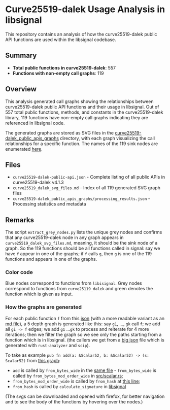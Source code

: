# Curve25519-dalek Usage Analysis in libsignal

This repository contains an analysis of how the curve25519-dalek public API functions are used within the libsignal codebase.

## Summary

- **Total public functions in curve25519-dalek**: 557
- **Functions with non-empty call graphs**: 119

## Overview

This analysis generated call graphs showing the relationships between curve25519-dalek public API functions and their usage in libsignal. Out of 557 total public functions, methods, and constants in the curve25519-dalek library, 119 functions have non-empty call graphs indicating they are referenced in libsignal code. 

The generated graphs are stored as SVG files in the [curve25519-dalek_public_apis_graphs](https://github.com/Beneficial-AI-Foundation/analyse_curve_fns_usage_in_signal/tree/master/curve25519-dalek_public_apis_graphs) directory, with each graph visualizing the call relationships for a specific function. The names of the 119 sink nodes are enumerated [here](https://github.com/Beneficial-AI-Foundation/analyse_curve_fns_usage_in_signal/blob/master/curve25519_dalek_svg_files.md). 

## Files

- `curve25519-dalek-public-api.json` - Complete listing of all public APIs in curve25519-dalek v4.1.3
- `curve25519_dalek_svg_files.md` - Index of all 119 generated SVG graph files
- `curve25519-dalek_public_apis_graphs/processing_results.json` - Processing statistics and metadata

## Remarks

The script `extract_grey_nodes.py` lists the unique grey nodes and confirms that any curve25519-dalek node in any graph appears in `curve25519_dalek_svg_files.md`, meaning, it should be the sink node of a graph. So the 119 functions should be all functions called in signal: say we have `f` appear in one of the graphs; if `f` calls `g`, then `g` is one of the 119 functions and appears in one of the graphs.

### Color code
 
 Blue nodes correspond to functions from `libisignal`. Grey nodes correspond to functions from `curve25119_dalek` and green denotes the function which is given as input.

### How the graphs are generated

For each public function `f` from this [json](https://github.com/Beneficial-AI-Foundation/analyse_curve_fns_usage_in_signal/blob/dbe6f44608895a22a908dfaa37bd955f17ff2890/curve25519-dalek-public-api.json) (with a more readable variant as an [md file](https://github.com/Beneficial-AI-Foundation/analyse_curve_fns_usage_in_signal/blob/dbe6f44608895a22a908dfaa37bd955f17ff2890/curve25519-dalek-public-api.md)), a 5 depth graph is generated like this: say `g1`, ..., `gk` call `f`; we add all `gi -> f` edges; we add `g1` ...`gk` to process and reiterate for 4 more iterations; then we filter the graph so we see only the paths starting from a function which is in libsignal. (the callers we get from a [big json](https://github.com/Beneficial-AI-Foundation/rust-analyzer-test/blob/master/index_scip_libsignal_deps.json) file which is generated with `rust-analyzer` and `scip`).

To take as example `pub fn add(a: &Scalar52, b: &Scalar52) -> (s: Scalar52)` from [this graph](https://github.com/Beneficial-AI-Foundation/analyse_curve_fns_usage_in_signal/blob/dbe6f44608895a22a908dfaa37bd955f17ff2890/curve25519-dalek_public_apis_graphs/backend_serial_u64_scalar_impl__Scalar52_add_5.svg): 
- `add` is called by `from_bytes_wide` in the [same file](https://github.com/Beneficial-AI-Foundation/curve25519-dalek/blob/c396de153573ee410853a3e6090b5952d476034c/curve25519-dalek/src/backend/serial/u64/scalar.rs#L139) - `from_bytes_wide` is called by `from_bytes_mod_order_wide` in [src/scalar.rs](https://github.com/Beneficial-AI-Foundation/curve25519-dalek/blob/c396de153573ee410853a3e6090b5952d476034c/curve25519-dalek/src/scalar.rs#L250);
- `from_bytes_mod_order_wide` is called by `from_hash` at [this line](https://github.com/Beneficial-AI-Foundation/curve25519-dalek/blob/c396de153573ee410853a3e6090b5952d476034c/curve25519-dalek/src/scalar.rs#L672);
- `from_hash` is called by `calculate_signature` in [libsignal](https://github.com/signalapp/libsignal/blob/be9e9a3ab6dee816fdf50ace6443b22a1ee00472/rust/core/src/curve/curve25519.rs#L89)

(The svgs can be downloaded and opened with firefox, for better navigation and to see the body of the functions by hovering over the nodes.) 
